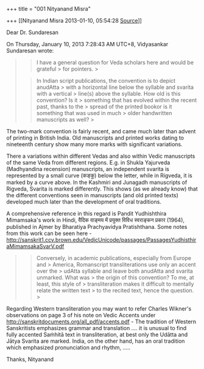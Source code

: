 +++
title = "001 Nityanand Misra"

+++
[[Nityanand Misra	2013-01-10, 05:54:28 [Source](https://groups.google.com/g/bvparishat/c/HhPCG2Aebs0)]]



Dear Dr. Sundaresan

  
  
On Thursday, January 10, 2013 7:28:43 AM UTC+8, Vidyasankar Sundaresan wrote:

> 
> > I have a general question for Veda scholars here and would be grateful > for pointers. >
> 
> > 
> > 
> > 
> > 
> > In Indian script publications, the convention is to depict anudAtta > with a horizontal line below the syllable and svarita with a vertical > line(s) above the syllable. How old is this convention? Is it > something that has evolved within the recent past, thanks to the > spread of the printed bookor is it something that was used in much > older handwritten manuscripts as well? >
> 
> > 
> > 
> > 



The two-mark convention is fairly recent, and came much later than advent of printing in British India. Old manuscripts and printed works dating to nineteenth century show many more marks with significant variations.  
  
There a variations within different Vedas and also within Vedic manuscripts of the same Veda from different regions. E.g. in Shukla Yajurveda (Madhyandina recension) manuscripts, an independent svarita is represented by a small curve (कङ्कु) below the letter, while in Rigveda, it is marked by a curve above. In the Kashmiri and Junagadh manuscripts of Rigveda, Svarita is marked differently. This shows (as we already know) that the different conventions seen in manuscripts (and old printed texts) developed much later than the development of oral traditions.  
  
A comprehensive reference in this regard is Pandit Yudhishthira Mimamsaka's work in Hindi, वैदिक वाङ्मय में प्रयुक्त विविध स्वराङ्कन प्रकार (1964), published in Ajmer by Bharatiya Prachyavidya Pratishthana. Some notes from this work can be seen here - <http://sanskrit1.ccv.brown.edu/VedicUnicode/passages/PassagesYudhisthiraMimamsakaSvarV.pdf>  
  


> 
> > Conversely, in academic publications, especially from Europe and > America, Romanscript transliterations use only an accent over the > udAtta syllable and leave both anudAtta and svarita unmarked. What was > the origin of this convention? To me, at least, this style of > transliteration makes it difficult to mentally relate the written text > to the recited text, hence the question. >
> 
> > 
> > 

  
Regarding Western transliteration you may want to refer Charles Wikner's observations on page 3 of his note on Vedic Accents under <http://sanskritdocuments.org/all_pdf/accents.pdf> - The tradition of Western Sanskritists emphasizes grammar and translation .... it is unusual to find fully accented Saṁhitā text in transliteration, at best only the Udātta and Jātya Svarita are marked. India, on the other hand, has an oral tradition which emphasized pronunciation and rhythm, .....

  
Thanks, Nityanand  

